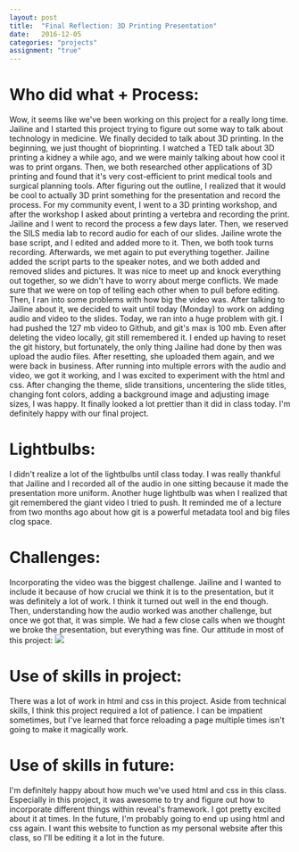 ```yaml
---
layout: post
title:  "Final Reflection: 3D Printing Presentation"
date:   2016-12-05
categories: "projects"
assignment: "true"
---
```

# Who did what + Process:
Wow, it seems like we've been working on this project for a really long time. Jailine and I started this project trying to figure out some way to talk about technology in medicine. We finally decided to talk about 3D printing. In the beginning, we just thought of bioprinting. I watched a TED talk about 3D printing a kidney a while ago, and we were mainly talking about how cool it was to print organs. Then, we both researched other applications of 3D printing and found that it's very cost-efficient to print medical tools and surgical planning tools. After figuring out the outline, I realized that it would be cool to actually 3D print something for the presentation and record the process. For my community event, I went to a 3D printing workshop, and after the workshop I asked about printing a vertebra and recording the print. Jailine and I went to record the process a few days later. Then, we reserved the SILS media lab to record audio for each of our slides. Jailine wrote the base script, and I edited and added more to it. Then, we both took turns recording. Afterwards, we met again to put everything together. Jailine added the script parts to the speaker notes, and we both added and removed slides and pictures. It was nice to meet up and knock everything out together, so we didn't have to worry about merge conflicts. We made sure that we were on top of telling each other when to pull before editing. Then, I ran into some problems with how big the video was. After talking to Jailine about it, we decided to wait until today (Monday) to work on adding audio and video to the slides. Today, we ran into a huge problem with git. I had pushed the 127 mb video to Github, and git's max is 100 mb. Even after deleting the video locally, git still remembered it. I ended up having to reset the git history, but fortunately, the only thing Jailine had done by then was upload the audio files. After resetting, she uploaded them again, and we were back in business. After running into multiple errors with the audio and video, we got it working, and I was excited to experiment with the html and css. After changing the theme, slide transitions, uncentering the slide titles, changing font colors, adding a background image and adjusting image sizes, I was happy. It finally looked a lot prettier than it did in class today. I'm definitely happy with our final project.

# Lightbulbs:
I didn't realize a lot of the lightbulbs until class today. I was really thankful that Jailine and I recorded all of the audio in one sitting because it made the presentation more uniform. Another huge lightbulb was when I realized that git remembered the giant video I tried to push. It reminded me of a lecture from two months ago about how git is a powerful metadata tool and big files clog space. 

# Challenges:
Incorporating the video was the biggest challenge. Jailine and I wanted to include it because of how crucial we think it is to the presentation, but it was definitely a lot of work. I think it turned out well in the end though. Then, understanding how the audio worked was another challenge, but once we got that, it was simple. We had a few close calls when we thought we broke the presentation, but everything was fine.
Our attitude in most of this project:
![](http://s.quickmeme.com/img/88/88e4e5487c2150fde4f93a8a7270d216457d34b52819ba9fc4f16f3e1504bc4d.jpg)

# Use of skills in project:
There was a lot of work in html and css in this project. Aside from technical skills, I think this project required a lot of patience. I can be impatient sometimes, but I've learned that force reloading a page multiple times isn't going to make it magically work. 

# Use of skills in future:
I'm definitely happy about how much we've used html and css in this class. Especially in this project, it was awesome to try and figure out how to incorporate different things within reveal's framework. I got pretty excited about it at times. In the future, I'm probably going to end up using html and css again. I want this website to function as my personal website after this class, so I'll be editing it a lot in the future. 